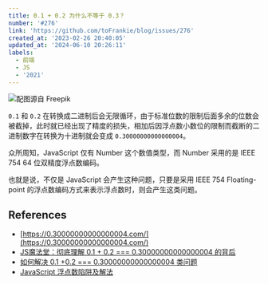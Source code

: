```yaml
---
title: 0.1 + 0.2 为什么不等于 0.3？
number: '#276'
link: 'https://github.com/toFrankie/blog/issues/276'
created_at: '2023-02-26 20:40:05'
updated_at: '2024-06-10 20:26:11'
labels:
  - 前端
  - JS
  - '2021'
---
```

![配图源自 Freepik](https://upload-images.jianshu.io/upload_images/5128488-5e174c3c8d690633.jpg?imageMogr2/auto-orient/strip%7CimageView2/2/w/1240)

`0.1` 和 `0.2` 在转换成二进制后会无限循环，由于标准位数的限制后面多余的位数会被截掉，此时就已经出现了精度的损失，相加后因浮点数小数位的限制而截断的二进制数字在转换为十进制就会变成 `0.30000000000000004`。

众所周知，JavaScript 仅有 Number 这个数值类型，而 Number 采用的是 IEEE 754 64 位双精度浮点数编码。

也就是说，不仅是 JavaScript 会产生这种问题，只要是采用 IEEE 754 Floating-point 的浮点数编码方式来表示浮点数时，则会产生这类问题。


## References

* [https://0.30000000000000004.com/](https://0.30000000000000004.com/)
* [JS魔法堂：彻底理解 0.1 + 0.2 === 0.30000000000000004 的背后](https://www.cnblogs.com/fsjohnhuang/p/5115672.html)
* [如何解决 0.1 +0.2 === 0.30000000000000004 类问题](https://segmentfault.com/a/1190000011913127)
* [JavaScript 浮点数陷阱及解法](https://github.com/camsong/blog/issues/9)

